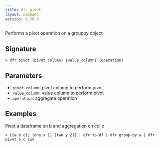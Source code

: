 ```yaml
---
title: dfr pivot
layout: command
version: 0.59.0
---
```


Performs a pivot operation on a groupby object

## Signature

```> dfr pivot (pivot_column) (value_column) (operation)```

## Parameters

 -  `pivot_column`: pivot column to perform pivot
 -  `value_column`: value column to perform pivot
 -  `operation`: aggregate operation

## Examples

Pivot a dataframe on b and aggregation on col c
```shell
> [[a b c]; [one x 1] [two y 2]] | dfr to-df | dfr group-by a | dfr pivot b c sum
```

